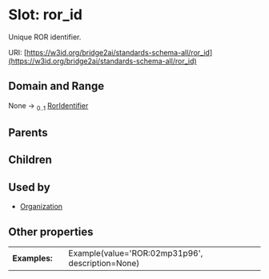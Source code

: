 
# Slot: ror_id


Unique ROR identifier.

URI: [https://w3id.org/bridge2ai/standards-schema-all/ror_id](https://w3id.org/bridge2ai/standards-schema-all/ror_id)


## Domain and Range

None &#8594;  <sub>0..1</sub> [RorIdentifier](types/RorIdentifier.md)

## Parents


## Children


## Used by

 * [Organization](Organization.md)

## Other properties

|  |  |  |
| --- | --- | --- |
| **Examples:** | | Example(value='ROR:02mp31p96', description=None) |

